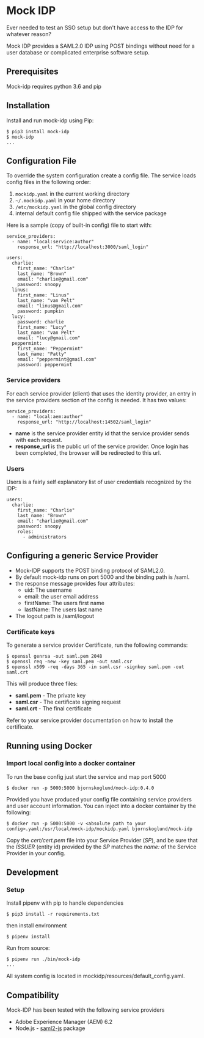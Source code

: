 # Mock IDP

Ever needed to test an SSO setup but don't have access to the IDP for whatever
reason?

Mock IDP provides a SAML2.0 IDP using POST bindings without need for a user
database or complicated enterprise software setup.

## Prerequisites

Mock-idp requires python 3.6 and pip


## Installation

Install and run mock-idp using Pip:

    $ pip3 install mock-idp
    $ mock-idp
    ...

## Configuration File

To override the system configuration create a config file. The service loads 
config files in the following order:

1. `mockidp.yaml` in the current working directory
2. `~/.mockidp.yaml` in your home directory
3. `/etc/mockidp.yaml` in the global config directory
4. internal default config file shipped with the service package

Here is a sample (copy of built-in config) file to start with:

```
service_providers:
  - name: "local:service:author"
    response_url: "http://localhost:3000/saml_login"

users:
  charlie:
    first_name: "Charlie"
    last_name: "Brown"
    email: "charlie@gmail.com"
    password: snoopy
  linus:
    first_name: "Linus"
    last_name: "van Pelt"
    email: "linus@gmail.com"
    password: pumpkin
  lucy:
    password: charlie
    first_name: "Lucy"
    last_name: "van Pelt"
    email: "lucy@gmail.com"
  peppermint:
    first_name: "Peppermint"
    last_name: "Patty"
    email: "peppermint@gmail.com"
    password: peppermint
```

### Service providers

For each service provider (client) that uses the identity provider, an entry in
the service providers section of the config is needed. It has two values:

    service_providers:
      - name: "local:aem:author"
        response_url: "http://localhost:14502/saml_login"


* **name** is the service provider entity id that the service provider sends
    with each request.
* **response_url** is the public url of the service provider. Once login has
    been completed, the browser will be redirected to this url.

### Users

Users is a fairly self explanatory list of user credentials recognized
by the IDP:

    users:
      charlie:
        first_name: "Charlie"
        last_name: "Brown"
        email: "charlie@gmail.com"
        password: snoopy
        roles:
          - administrators

## Configuring a generic Service Provider

* Mock-IDP supports the POST binding protocol of SAML2.0.
* By default mock-idp runs on port 5000 and the binding path is /saml.
* the response message provides four attributes:
    - uid: The username
    - email: the user email address
    - firstName: The users first name
    - lastName: The users last name
* The logout path is /saml/logout

### Certificate keys

To generate a service provider Certificate, run the following commands:

    $ openssl genrsa -out saml.pem 2048
    $ openssl req -new -key saml.pem -out saml.csr
    $ openssl x509 -req -days 365 -in saml.csr -signkey saml.pem -out saml.crt

This will produce three files:

* __saml.pem__ - The private key
* __saml.csr__ - The certificate signing request
* __saml.crt__ - The final certificate

Refer to your service provider documentation on how to install the certificate.

## Running using Docker

### Import local config into a docker container

To run the base config just start the service and map port 5000

    $ docker run -p 5000:5000 bjornskoglund/mock-idp:0.4.0

Provided you have produced your config file containing service providers and 
user account information. You can inject into a docker container by the
following:

    $ docker run -p 5000:5000 -v <absolute path to your config>.yaml:/usr/local/mock-idp/mockidp.yaml bjornskoglund/mock-idp

Copy the *cert/cert.pem* file into your Service Provider (_SP_), and be sure
that the _ISSUER_ (entity id) provided by the _SP_ matches the _name:_ of the
Service Provider in your config.


## Development

### Setup
Install pipenv with pip to handle dependencies

    $ pip3 install -r requirements.txt
  
then install environment

    $ pipenv install

Run from source:

    $ pipenv run ./bin/mock-idp
    ...

All system config is located in mockidp/resources/default_config.yaml.


## Compatibility

Mock-IDP has been tested with the following service providers

* Adobe Experience Manager (AEM) 6.2
* Node.js - [saml2-js](https://www.npmjs.com/package/saml2-js) package
